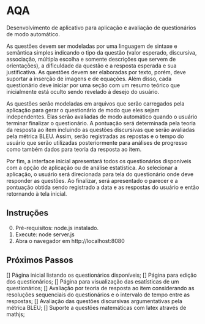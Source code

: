 # AQA

Desenvolvimento de aplicativo para aplicação e avaliação de questionários de modo automático.

As questões devem ser modeladas por uma linguagem de sintaxe e semântica simples indicando o tipo da questão (valor esperado, discursiva, associação, múltipla escolha e somente descrições que servem de orientações), a dificuldade da questão e a resposta esperada e sua justificativa. As questões devem ser elaboradas por texto, porém, deve suportar a inserção de imagens e de equações. Além disso, cada questionário deve iniciar por uma seção com um resumo teórico que inicialmente está oculto sendo revelado à desejo do usuário.

As questões serão modeladas em arquivos que serão carregados pela aplicação para gerar o questionário de modo que eles sejam independentes. Elas serão avaliadas de modo automático quando o usuário terminar finalizar o questionário. A pontuação será determinada pela teoria da resposta ao item incluindo as questões discursivas que serão avaliadas pela métrica BLEU. Assim, serão registradas as repostas e o tempo do usuário que serão utilizadas posteriormente para análises de progresso como também dados para teoria da resposta ao item.

Por fim, a interface inicial apresentará todos os questionários disponíveis com a opção de aplicação ou de análise estatística. Ao selecionar a aplicação, o usuário será direcionada para tela do questionário onde deve responder as questões. Ao finalizar, será apresentado o parecer e a pontuação obtida sendo registrado a data e as respostas do usuário e então retornando à tela inicial.

## Instruções

0. Pré-requisitos: node.js instalado.
1. Execute: node server.js
2. Abra o navegador em http://localhost:8080

## Próximos Passos

[] Página inicial listando os questionários disponíveis;
[] Página para edição dos questionários;
[] Página para visualização das esatísticas de um questionários;
[] Avaliação por teoria de resposta ao item considerando as resoluções sequenciais do questionários e o intervalo de tempo entre as respostas;
[] Avaliação das questões discursivas argumentativas pela métrica BLEU;
[] Suporte a questões matemáticas com latex através de mathjs;
